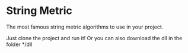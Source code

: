 # String Metric

The most famous string metric algorithms to use in your project.

Just clone the project and run it! Or you can also download the dll in the folder */dll